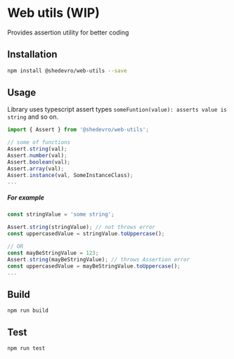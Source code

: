# Web utils (WIP)
Provides assertion utility for better coding


## Installation 
```sh
npm install @shedevro/web-utils --save
```


## Usage
Library uses typescript assert types `someFuntion(value): asserts value is string` and so on.
```typescript
import { Assert } from '@shedevro/web-utils';

// some of functions
Assert.string(val);
Assert.number(val);
Assert.boolean(val);
Assert.array(val);
Assert.instance(val, SomeInstanceClass);
...
```
##### For example
```typescript
const stringValue = 'some string';

Assert.string(stringValue); // not throws error
const uppercasedValue = stringValue.toUppercase();

// OR
const mayBeStringValue = 123;
Assert.string(mayBeStringValue); // throws Assertion error
const uppercasedValue = mayBeStringValue.toUppercase();
...
```


## Build
`npm run build`

## Test
`npm run test`
